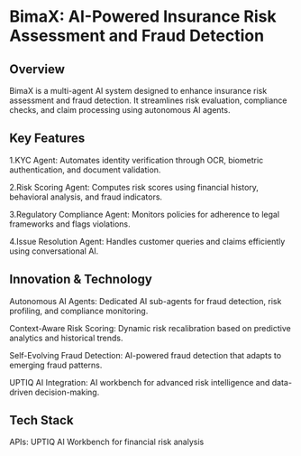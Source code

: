 # BimaX: AI-Powered Insurance Risk Assessment and Fraud Detection
## Overview
BimaX is a multi-agent AI system designed to enhance insurance risk assessment and fraud detection. It streamlines risk evaluation, compliance checks, and claim processing using autonomous AI agents.

## Key Features
1.KYC Agent: Automates identity verification through OCR, biometric authentication, and document validation.

2.Risk Scoring Agent: Computes risk scores using financial history, behavioral analysis, and fraud indicators.

3.Regulatory Compliance Agent: Monitors policies for adherence to legal frameworks and flags violations.

4.Issue Resolution Agent: Handles customer queries and claims efficiently using conversational AI.

## Innovation & Technology
Autonomous AI Agents: Dedicated AI sub-agents for fraud detection, risk profiling, and compliance monitoring.

Context-Aware Risk Scoring: Dynamic risk recalibration based on predictive analytics and historical trends.

Self-Evolving Fraud Detection: AI-powered fraud detection that adapts to emerging fraud patterns.

UPTIQ AI Integration: AI workbench for advanced risk intelligence and data-driven decision-making.

## Tech Stack
APIs: UPTIQ AI Workbench for financial risk analysis
